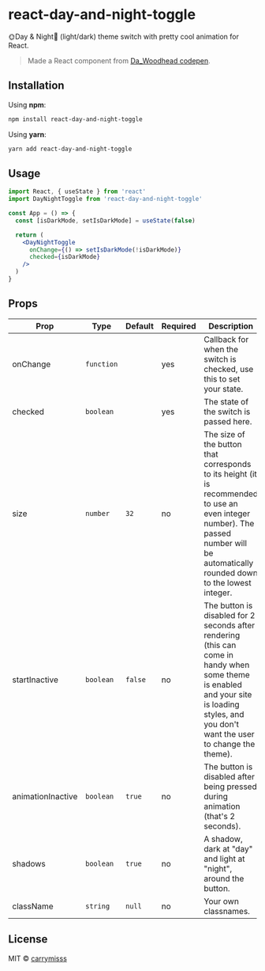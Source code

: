 # react-day-and-night-toggle
🌞Day & Night🌛 (light/dark) theme switch with pretty cool animation for React.
> Made a React component from [Da_Woodhead codepen](https://codepen.io/Da_Woodhead/pen/VdaBwq "Da_Woodhead codepen").

## Installation
Using **npm**:

```bash
npm install react-day-and-night-toggle
```
Using **yarn**:

```bash
yarn add react-day-and-night-toggle
```

## Usage
```jsx
import React, { useState } from 'react'
import DayNightToggle from 'react-day-and-night-toggle'

const App = () => {
  const [isDarkMode, setIsDarkMode] = useState(false)

  return (
    <DayNightToggle
      onChange={() => setIsDarkMode(!isDarkMode)}
      checked={isDarkMode}
    />
  )
}
```

## Props 
| Prop | Type  | Default  | Required | Description |
| ------------ | ------------ | ------------ | ------------ | ------------ |
| onChange | `function`  |  | yes | Callback for when the switch is checked, use this to set your state. |
| checked | `boolean` |  | yes | The state of the switch is passed here. |
| size | `number` | `32` | no | The size of the button that corresponds to its height (it is recommended to use an even integer number). The passed number will be automatically rounded down to the lowest integer. |
| startInactive | `boolean` | `false` | no | The button is disabled for 2 seconds after rendering (this can come in handy when some theme is enabled and your site is loading styles, and you don't want the user to change the theme). |
| animationInactive | `boolean` | `true` | no | The button is disabled after being pressed during animation (that's 2 seconds). |
| shadows | `boolean` | `true` | no | A shadow, dark at "day" and light at "night", around the button. |
| className | `string` | `null` | no | Your own classnames. |

## License
MIT © [carrymisss](https://github.com/carrymisss)
